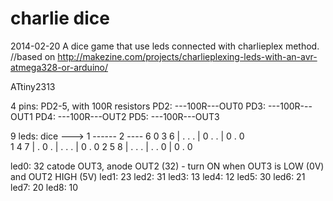 charlie dice
============

2014-02-20 
A dice game that use leds connected with charlieplex method.  
//based on http://makezine.com/projects/charlieplexing-leds-with-an-avr-atmega328-or-arduino/

ATtiny2313

4 pins: PD2-5, with 100R resistors
PD2: ---100R---OUT0
PD3: ---100R---OUT1
PD4: ---100R---OUT2
PD5: ---100R---OUT3

9 leds:
dice ---> 1 ------ 2 ----  6
0 3 6 | . . .  | 0 . . | 0 . 0    
1 4 7 | . 0 .  | . . . | 0 . 0
2 5 8 | . . .  | . . 0 | 0 . 0

led0: 32 catode OUT3, anode OUT2 (32) - turn ON when OUT3 is LOW (0V) and OUT2 HIGH (5V)
led1: 23
led2: 31 
led3: 13
led4: 12
led5: 30
led6: 21
led7: 20
led8: 10


